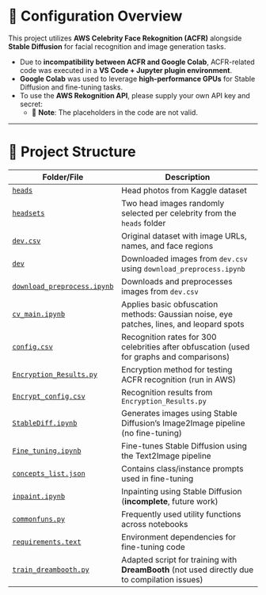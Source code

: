 # 🔧 Configuration Overview

This project utilizes **AWS Celebrity Face Rekognition (ACFR)** alongside **Stable Diffusion** for facial recognition and image generation tasks.

- Due to **incompatibility between ACFR and Google Colab**, ACFR-related code was executed in a **VS Code + Jupyter plugin environment**.
- **Google Colab** was used to leverage **high-performance GPUs** for Stable Diffusion and fine-tuning tasks.
- To use the **AWS Rekognition API**, please supply your own API key and secret:
  - 🔐 **Note**: The placeholders in the code are not valid.

---

# 📁 Project Structure

| Folder/File | Description |
|-------------|-------------|
| [`heads`](https://github.com/EricW1118/ComVisionProject/tree/main/heads) | Head photos from Kaggle dataset |
| [`headsets`](https://github.com/EricW1118/ComVisionProject/tree/main/headsets) | Two head images randomly selected per celebrity from the `heads` folder |
| [`dev.csv`](https://github.com/EricW1118/ComVisionProject/blob/main/dev.csv) | Original dataset with image URLs, names, and face regions |
| [`dev`](https://github.com/EricW1118/ComVisionProject/tree/main/dev) | Downloaded images from `dev.csv` using `download_preprocess.ipynb` |
| [`download_preprocess.ipynb`](https://github.com/EricW1118/ComVisionProject/blob/main/download_preprocess.ipynb) | Downloads and preprocesses images from `dev.csv` |
| [`cv_main.ipynb`](https://github.com/EricW1118/ComVisionProject/blob/main/cv_main.ipynb) | Applies basic obfuscation methods: Gaussian noise, eye patches, lines, and leopard spots |
| [`config.csv`](https://github.com/EricW1118/ComVisionProject/blob/main/config.csv) | Recognition rates for 300 celebrities after obfuscation (used for graphs and comparisons) |
| [`Encryption_Results.py`](https://github.com/EricW1118/ComVisionProject/blob/main/Encryption_Results.py) | Encryption method for testing ACFR recognition (run in AWS) |
| [`Encrypt_config.csv`](https://github.com/EricW1118/ComVisionProject/blob/main/Encrypt_config.csv) | Recognition results from `Encryption_Results.py` |
| [`StableDiff.ipynb`](https://github.com/EricW1118/ComVisionProject/blob/main/StableDiff.ipynb) | Generates images using Stable Diffusion’s Image2Image pipeline (no fine-tuning) |
| [`Fine_tuning.ipynb`](https://github.com/EricW1118/ComVisionProject/blob/main/Fine_tuning.ipynb) | Fine-tunes Stable Diffusion using the Text2Image pipeline |
| [`concepts_list.json`](https://github.com/EricW1118/ComVisionProject/blob/main/concepts_list.json) | Contains class/instance prompts used in fine-tuning |
| [`inpaint.ipynb`](https://github.com/EricW1118/ComVisionProject/blob/main/inpaint.ipynb) | Inpainting using Stable Diffusion (**incomplete**, future work) |
| [`commonfuns.py`](https://github.com/EricW1118/ComVisionProject/blob/main/commonfuns.py) | Frequently used utility functions across notebooks |
| [`requirements.text`](https://github.com/EricW1118/ComVisionProject/blob/main/requirements.text) | Environment dependencies for fine-tuning code |
| [`train_dreambooth.py`](https://github.com/EricW1118/ComVisionProject/blob/main/train_dreambooth.py) | Adapted script for training with **DreamBooth** (not used directly due to compilation issues) |
